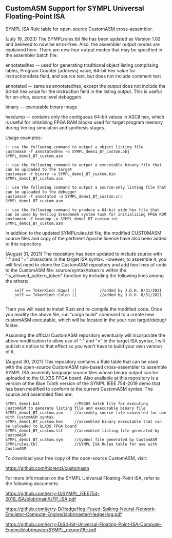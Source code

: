 ## CustomASM Support for SYMPL Universal Floating-Point ISA
SYMPL ISA Rule table for open-source CustomASM cross-assembler.


(July 19, 2023) The SYMPLrules.tbl file has been updated as Version 1.02 and believed to now be error-free.  Also, the assembler output modes are explained here.  There are now four output modes that may be specified in the assembler batch file:

annotatedhex -- used for generating traditional object listing comprising lables, Program Counter [address] value, 64-bit hex value for instruction/data field, and source text, but does not include comment text

annotated    -- same as annotatedhex, except the output does not include the 64-bit hex value for the instruction field in the listing output.  This is useful for on-chip, source level debuggers

binary       -- executable binary image

hexdump      -- contains only the contiguous 64-bit values in ASCII hex, which is useful for initializing FPGA RAM blocks used for target program memory during Verilog simulation and synthesis stages.

Usage examples:
```
:: use the following command to output a object listing file
customasm -f annotatedhex -o SYMPL_demo1_BT_custom.obj SYMPL_demo1_BT_custom.asm
 
:: use the following command to output a executable binary file that can be uploaded to the target
customasm -f binary -o SYMPL_demo1_BT_custom.bin SYMPL_demo1_BT_custom.asm

:: use the following command to output a source-only listing file that can be uploaded to the debugger
customasm -f annotated -o SYMPL_demo1_BT_custom.src SYMPL_demo1_BT_custom.asm
 
:: use the following command to produce a 64-bit wide hex file that can be used by Verilog $readmemh system task for initializing FPGA ROM
customasm -f hexdump -o SYMPL_demo1_BT_custom.ini SYMPL_demo1_BT_custom.asm

```
In addition to the updated SYMPLrules.tbl file, the modified CUSTOMASM source files and copy of the pertinent Apache license have also been added to this repository.

(August 31, 2021) The repository has been updated to include source with ":" and "=" characters in the target ISA syntax.  However, to assemble it, you will first need to clone the CustomASM repository and add two lines of code to the CustomASM file: source/syntax/token.rs within the "is_allowed_pattern_token" function by including the following lines among the others:
```
	self == TokenKind::Equal ||          //added by J.D.H. 8/31/2021
	self == TokenKind::Colon ||          //added by J.D.H. 8/31/2021
  
```  
Then you will need to install Rust and re-compile the modified code.  Once you modify the above file, run "cargo build" command to a create new customASM executable, which will be located in the your rust target/debug/ folder.  

Assuming the official CustomASM repository eventually will incorporate the above modification to allow use of ":" and "=" in the target ISA syntax, I will publish a notice to that effect so you won't have to build your own version of it.

(August 30, 2021) This repository contains a Rule table that can be used with the open-source CustomASM rule-based cross-assembler to assemble SYMPL ISA assembly language source files whose binary output can be uploaded to the ULX3S FPGA board.  Also available at this repository is a version of the Blue Tooth version of the SYMPL IEEE 754-2019 demo that has been modified to conform to the current CustomASM syntax.  The source and assembled files are:
```
SYMPL_demo1.bat               //MSDOS batch file for executing CustomASM to generate listing file and executable binary file
SYMPL_demo1_BT_custom.asm     //assembly source file converted for use with CustomASM syntax
SYMPL_demo1_BT_custom.hex     //assembled binary executable that can be uploaded to ULX3S FPGA board
SYMPL_demo1_BT_custom.lst     //assembled listing file generated by CustomASM
SYMPL_demo1_BT_custom.sym     //symbol file generated by CustomASM
SYMPLrules.tbl                //SYMPL ISA Rules table for use with CustomASM
```
To download your free copy of the open-source CustomASM, visit:  

https://github.com/hlorenzi/customasm

For more information on the SYMPL Universal Floating-Point ISA, refer to the following documents:

https://github.com/jerry-D/SYMPL_IEEE754-2019_ISA/blob/main/UFP_ISA.pdf

https://github.com/jerry-D/HedgeHog-Fused-Spiking-Neural-Network-Emulator-Compute-Engine/blob/master/HedgeHog.pdf

https://github.com/jerry-D/64-bit-Universal-Floating-Point-ISA-Compute-Engine/blob/master/SYMPL_neuron16c.pdf


